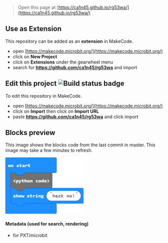 
> Open this page at [https://ca1n45.github.io/rg53wa/](https://ca1n45.github.io/rg53wa/)

## Use as Extension

This repository can be added as an **extension** in MakeCode.

* open [https://makecode.microbit.org/](https://makecode.microbit.org/)
* click on **New Project**
* click on **Extensions** under the gearwheel menu
* search for **https://github.com/ca1n45/rg53wa** and import

## Edit this project ![Build status badge](https://github.com/ca1n45/rg53wa/workflows/MakeCode/badge.svg)

To edit this repository in MakeCode.

* open [https://makecode.microbit.org/](https://makecode.microbit.org/)
* click on **Import** then click on **Import URL**
* paste **https://github.com/ca1n45/rg53wa** and click import

## Blocks preview

This image shows the blocks code from the last commit in master.
This image may take a few minutes to refresh.

![A rendered view of the blocks](https://github.com/ca1n45/rg53wa/raw/master/.github/makecode/blocks.png)

#### Metadata (used for search, rendering)

* for PXT/microbit
<script src="https://makecode.com/gh-pages-embed.js"></script><script>makeCodeRender("{{ site.makecode.home_url }}", "{{ site.github.owner_name }}/{{ site.github.repository_name }}");</script>
